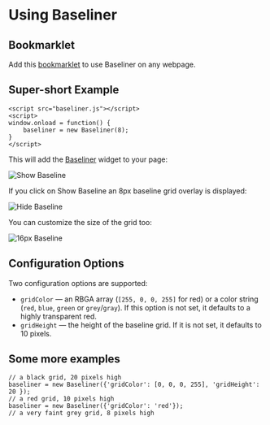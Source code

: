 # Using Baseliner

## Bookmarklet

Add this <a href="javascript:(function(){var _grid_height=10;if(window.baseliner){baseliner.toggle();}else{var _already_loaded=document.getElementById('baseliner-script');if(_already_loaded){return;};var _baseliner=document.createElement('script');_baseliner.id='baseliner-script';_baseliner.type='text/javascript';_baseliner.src='http://files.keyes.ie/baseliner-latest.min.js';document.getElementsByTagName('body')[0].appendChild(_baseliner);var loadFunction=function(evt){if(window.baseliner){return;};baseliner=new Baseliner(_grid_height);baseliner.toggle();};_baseliner.onreadystatechange=loadFunction;_baseliner.onload=loadFunction;};})();">bookmarklet</a> to use Baseliner on any webpage.

## Super-short Example
    <script src="baseliner.js"></script>
    <script>
    window.onload = function() {
        baseliner = new Baseliner(8);
    }
    </script>

This will add the [Baseliner](https://github.com/jkeyes/baseline/blob/master/baseliner/baseliner.js) widget to your page:

![Show Baseline](https://github.com/jkeyes/baseline/raw/master/baseliner/img/example_show.png)

If you click on Show Baseline an 8px baseline grid overlay is displayed:

![Hide Baseline](https://github.com/jkeyes/baseline/raw/master/baseliner/img/example_hide.png)

You can customize the size of the grid too:

![16px Baseline](https://github.com/jkeyes/baseline/raw/master/baseliner/img/example_16px.png)

## Configuration Options

Two configuration options are supported:

* `gridColor` — an RBGA array (`[255, 0, 0, 255]` for red) or a color string (`red`, `blue`, `green` or `grey`/`gray`). If this option is not set, it defaults to a highly transparent red.
* `gridHeight` — the height of the baseline grid. If it is not set, it defaults to 10 pixels.

## Some more examples

    // a black grid, 20 pixels high
    baseliner = new Baseliner({'gridColor': [0, 0, 0, 255], 'gridHeight': 20 });
    // a red grid, 10 pixels high
    baseliner = new Baseliner({'gridColor': 'red'});
    // a very faint grey grid, 8 pixels high
